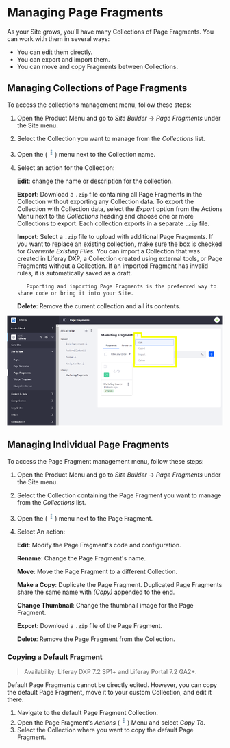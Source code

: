 # Managing Page Fragments

As your Site grows, you'll have many Collections of Page Fragments. You can work with them in several ways:

* You can edit them directly.
* You can export and import them.
* You can move and copy Fragments between Collections.

## Managing Collections of Page Fragments

To access the collections management menu, follow these steps:

1. Open the Product Menu and go to *Site Builder* &rarr; *Page Fragments* under the Site menu.

1. Select the Collection you want to manage from the *Collections* list.

1. Open the (![Actions](../../../images/icon-actions.png)) menu next to the Collection name.

1. Select an action for the Collection:

   **Edit**: change the name or description for the collection.

   **Export**: Download a `.zip` file containing all Page Fragments in the Collection without exporting any Collection data. To export the Collection with Collection data, select the *Export* option from the Actions Menu next to the *Collections* heading and choose one or more Collections to export. Each collection exports in a separate `.zip` file.

   **Import**: Select a `.zip` file to upload with additional Page Fragments. If you want to replace an existing collection, make sure the box is checked for *Overwrite Existing Files*. You can import a Collection that was created in Liferay DXP, a Collection created using external tools, or Page Fragments without a Collection. If an imported Fragment has invalid rules, it is automatically saved as a draft.

   ```note::
      Exporting and importing Page Fragments is the preferred way to share code or bring it into your Site.
   ```

   **Delete**: Remove the current collection and all its contents.

![You can export all of the Page Fragments in a Collection.](./managing-page-fragments/images/01.png)

## Managing Individual Page Fragments

To access the Page Fragment management menu, follow these steps:

1. Open the Product Menu and go to *Site Builder* &rarr; *Page Fragments* under the Site menu.

1. Select the Collection containing the Page Fragment you want to manage from the *Collections* list.

1. Open the (![Actions](../../../images/icon-actions.png)) menu next to the Page Fragment.

1. Select An action:

    **Edit**: Modify the Page Fragment's code and configuration.

    **Rename**: Change the Page Fragment's name.

    **Move**: Move the Page Fragment to a different Collection.

    **Make a Copy**: Duplicate the Page Fragment. Duplicated Page Fragments share the same name with *(Copy)* appended to the end.

    **Change Thumbnail**: Change the thumbnail image for the Page Fragment.

    **Export**: Download a `.zip` file of the Page Fragment.

    **Delete**: Remove the Page Fragment from the Collection.

### Copying a Default Fragment

> Availability: Liferay DXP 7.2 SP1+ and Liferay Portal 7.2 GA2+.

Default Page Fragments cannot be directly edited. However, you can copy the default Page Fragment, move it to your custom Collection, and edit it there.

1. Navigate to the default Page Fragment Collection.
1. Open the Page Fragment's *Actions* (![Actions](../../../images/icon-actions.png)) Menu and select *Copy To*.
1. Select the Collection where you want to copy the default Page Fragment.

